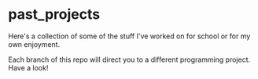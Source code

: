 # past_projects
Here's a collection of some of the stuff I've worked on for school or for my own enjoyment.

Each branch of this repo will direct you to a different programming project. Have a look!
